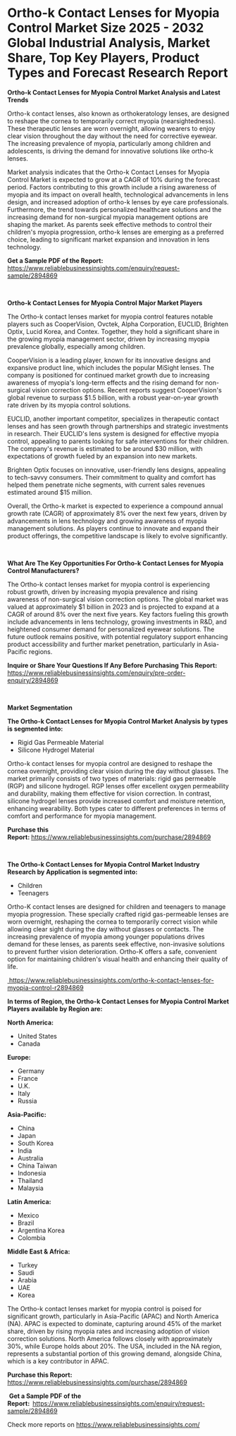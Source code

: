 <p><h1>Ortho-k Contact Lenses for Myopia Control Market Size 2025 - 2032 Global Industrial Analysis, Market Share, Top Key Players, Product Types and Forecast Research Report</h1></p><p><strong>Ortho-k Contact Lenses for Myopia Control Market Analysis and Latest Trends</strong></p>
<p><p>Ortho-k contact lenses, also known as orthokeratology lenses, are designed to reshape the cornea to temporarily correct myopia (nearsightedness). These therapeutic lenses are worn overnight, allowing wearers to enjoy clear vision throughout the day without the need for corrective eyewear. The increasing prevalence of myopia, particularly among children and adolescents, is driving the demand for innovative solutions like ortho-k lenses. </p><p>Market analysis indicates that the Ortho-k Contact Lenses for Myopia Control Market is expected to grow at a CAGR of 10% during the forecast period. Factors contributing to this growth include a rising awareness of myopia and its impact on overall health, technological advancements in lens design, and increased adoption of ortho-k lenses by eye care professionals. Furthermore, the trend towards personalized healthcare solutions and the increasing demand for non-surgical myopia management options are shaping the market. As parents seek effective methods to control their children's myopia progression, ortho-k lenses are emerging as a preferred choice, leading to significant market expansion and innovation in lens technology.</p></p>
<p><strong>Get a Sample PDF of the Report:&nbsp;</strong> <a href="https://www.reliablebusinessinsights.com/enquiry/request-sample/2894869?utm_campaign=3253&utm_medium=2&utm_source=Github&utm_content=ia&utm_term=15032025&utm_id=ortho-k-contact-lenses-for-myopia-control">https://www.reliablebusinessinsights.com/enquiry/request-sample/2894869</a></p>
<p>&nbsp;</p>
<p><strong>Ortho-k Contact Lenses for Myopia Control Major Market Players</strong></p>
<p><p>The Ortho-k contact lenses market for myopia control features notable players such as CooperVision, Ovctek, Alpha Corporation, EUCLID, Brighten Optix, Lucid Korea, and Contex. Together, they hold a significant share in the growing myopia management sector, driven by increasing myopia prevalence globally, especially among children.</p><p>CooperVision is a leading player, known for its innovative designs and expansive product line, which includes the popular MiSight lenses. The company is positioned for continued market growth due to increasing awareness of myopia's long-term effects and the rising demand for non-surgical vision correction options. Recent reports suggest CooperVision's global revenue to surpass $1.5 billion, with a robust year-on-year growth rate driven by its myopia control solutions.</p><p>EUCLID, another important competitor, specializes in therapeutic contact lenses and has seen growth through partnerships and strategic investments in research. Their EUCLID's lens system is designed for effective myopia control, appealing to parents looking for safe interventions for their children. The company's revenue is estimated to be around $30 million, with expectations of growth fueled by an expansion into new markets.</p><p>Brighten Optix focuses on innovative, user-friendly lens designs, appealing to tech-savvy consumers. Their commitment to quality and comfort has helped them penetrate niche segments, with current sales revenues estimated around $15 million. </p><p>Overall, the Ortho-k market is expected to experience a compound annual growth rate (CAGR) of approximately 8% over the next few years, driven by advancements in lens technology and growing awareness of myopia management solutions. As players continue to innovate and expand their product offerings, the competitive landscape is likely to evolve significantly.</p></p>
<p>&nbsp;</p>
<p><strong>What Are The Key Opportunities For Ortho-k Contact Lenses for Myopia Control Manufacturers?</strong></p>
<p><p>The Ortho-k contact lenses market for myopia control is experiencing robust growth, driven by increasing myopia prevalence and rising awareness of non-surgical vision correction options. The global market was valued at approximately $1 billion in 2023 and is projected to expand at a CAGR of around 8% over the next five years. Key factors fueling this growth include advancements in lens technology, growing investments in R&D, and heightened consumer demand for personalized eyewear solutions. The future outlook remains positive, with potential regulatory support enhancing product accessibility and further market penetration, particularly in Asia-Pacific regions.</p></p>
<p><strong>Inquire or Share Your Questions If Any Before Purchasing This Report:</strong> <a href="https://www.reliablebusinessinsights.com/enquiry/pre-order-enquiry/2894869?utm_campaign=3253&utm_medium=2&utm_source=Github&utm_content=ia&utm_term=15032025&utm_id=ortho-k-contact-lenses-for-myopia-control">https://www.reliablebusinessinsights.com/enquiry/pre-order-enquiry/2894869</a></p>
<p>&nbsp;</p>
<p><strong>Market Segmentation</strong></p>
<p><strong>The Ortho-k Contact Lenses for Myopia Control Market Analysis by types is segmented into:</strong></p>
<p><ul><li>Rigid Gas Permeable Material</li><li>Silicone Hydrogel Material</li></ul></p>
<p><p>Ortho-k contact lenses for myopia control are designed to reshape the cornea overnight, providing clear vision during the day without glasses. The market primarily consists of two types of materials: rigid gas permeable (RGP) and silicone hydrogel. RGP lenses offer excellent oxygen permeability and durability, making them effective for vision correction. In contrast, silicone hydrogel lenses provide increased comfort and moisture retention, enhancing wearability. Both types cater to different preferences in terms of comfort and performance for myopia management.</p></p>
<p><strong>Purchase this Report:&nbsp;</strong><a href="https://www.reliablebusinessinsights.com/purchase/2894869?utm_campaign=3253&utm_medium=2&utm_source=Github&utm_content=ia&utm_term=15032025&utm_id=ortho-k-contact-lenses-for-myopia-control">https://www.reliablebusinessinsights.com/purchase/2894869</a></p>
<p>&nbsp;</p>
<p><strong>The Ortho-k Contact Lenses for Myopia Control Market Industry Research by Application is segmented into:</strong></p>
<p><ul><li>Children</li><li>Teenagers</li></ul></p>
<p><p>Ortho-K contact lenses are designed for children and teenagers to manage myopia progression. These specially crafted rigid gas-permeable lenses are worn overnight, reshaping the cornea to temporarily correct vision while allowing clear sight during the day without glasses or contacts. The increasing prevalence of myopia among younger populations drives demand for these lenses, as parents seek effective, non-invasive solutions to prevent further vision deterioration. Ortho-K offers a safe, convenient option for maintaining children's visual health and enhancing their quality of life.</p></p>
<p><a href="https://www.reliablebusinessinsights.com/ortho-k-contact-lenses-for-myopia-control-r2894869?utm_campaign=3253&utm_medium=2&utm_source=Github&utm_content=ia&utm_term=15032025&utm_id=ortho-k-contact-lenses-for-myopia-control">&nbsp;https://www.reliablebusinessinsights.com/ortho-k-contact-lenses-for-myopia-control-r2894869</a></p>
<p><strong>In terms of Region, the Ortho-k Contact Lenses for Myopia Control Market Players available by Region are:</strong></p>
<p>
    <p> <strong> North America: </strong>
        <ul>
            <li>United States</li>
            <li>Canada</li>
        </ul>
        </p> 
    <p> <strong> Europe: </strong>
        <ul>
            <li>Germany</li>
            <li>France</li>
            <li>U.K.</li>
            <li>Italy</li>
            <li>Russia</li>
        </ul>
        </p> 
    <p> <strong> Asia-Pacific: </strong>
        <ul>
            <li>China</li>
            <li>Japan</li>
            <li>South Korea</li>
            <li>India</li>
            <li>Australia</li>
            <li>China Taiwan</li>
            <li>Indonesia</li>
            <li>Thailand</li>
            <li>Malaysia</li>
        </ul>
        </p> 
    <p> <strong> Latin America: </strong>
        <ul>
            <li>Mexico</li>
            <li>Brazil</li>
            <li>Argentina Korea</li>
            <li>Colombia</li>
        </ul>
        </p> 
    <p> <strong> Middle East & Africa: </strong>
        <ul>
            <li>Turkey</li>
            <li>Saudi</li>
            <li>Arabia</li>
            <li>UAE</li>
            <li>Korea</li>
        </ul>
    </p>
    </p>
<p><p>The Ortho-k contact lenses market for myopia control is poised for significant growth, particularly in Asia-Pacific (APAC) and North America (NA). APAC is expected to dominate, capturing around 45% of the market share, driven by rising myopia rates and increasing adoption of vision correction solutions. North America follows closely with approximately 30%, while Europe holds about 20%. The USA, included in the NA region, represents a substantial portion of this growing demand, alongside China, which is a key contributor in APAC.</p></p>
<p><strong>Purchase this Report: </strong><a href="https://www.reliablebusinessinsights.com/purchase/2894869?utm_campaign=3253&utm_medium=2&utm_source=Github&utm_content=ia&utm_term=15032025&utm_id=ortho-k-contact-lenses-for-myopia-control">https://www.reliablebusinessinsights.com/purchase/2894869</a></p>
<p>&nbsp;<strong>Get a Sample PDF of the Report:&nbsp;&nbsp;</strong><a href="https://www.reliablebusinessinsights.com/enquiry/request-sample/2894869?utm_campaign=3253&utm_medium=2&utm_source=Github&utm_content=ia&utm_term=15032025&utm_id=ortho-k-contact-lenses-for-myopia-control">https://www.reliablebusinessinsights.com/enquiry/request-sample/2894869</a></p>
<p><strong></strong></p>
<p>Check more reports on <a href="https://www.reliablebusinessinsights.com/?utm_campaign=3253&utm_medium=2&utm_source=Github&utm_content=ia&utm_term=15032025&utm_id=ortho-k-contact-lenses-for-myopia-control">https://www.reliablebusinessinsights.com/</a></p>